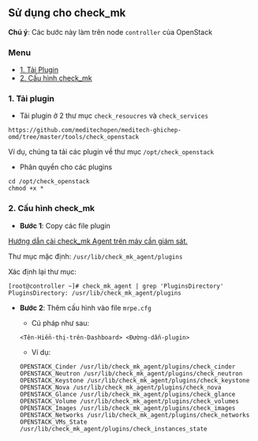 ## Sử dụng cho check_mk

**Chú ý**: Các bước này làm trên node `controller` của OpenStack

### Menu

- [1. Tải Plugin](#1)
- [2. Cấu hình check_mk](#2)

<a name="1" />

### 1. Tải plugin

- Tải plugin ở 2 thư mục `check_resoucres` và `check_services`

```
https://github.com/meditechopen/meditech-ghichep-omd/tree/master/tools/check_openstack
```

Ví dụ, chúng ta tải các plugin về thư mục `/opt/check_openstack`

- Phân quyền cho các plugins

```
cd /opt/check_openstack
chmod +x *
```

<a name="2" />

### 2. Cấu hình check_mk

- **Bước 1**: Copy các file plugin

[Hướng dẫn cài check_mk Agent trên máy cần giám sát.](/docs/2.Install-agent.md)

Thư mục mặc định: `/usr/lib/check_mk_agent/plugins`

Xác định lại thư mục:

```
[root@controller ~]# check_mk_agent | grep 'PluginsDirectory'
PluginsDirectory: /usr/lib/check_mk_agent/plugins
```

- **Bước 2**: Thêm cấu hình vào file `mrpe.cfg`

	- Cú pháp như sau:

	```
	<Tên-Hiển-thị-trên-Dashboard> <Đường-dẫn-plugin>
	```
	
	- Ví dụ:
	
	```
	OPENSTACK_Cinder /usr/lib/check_mk_agent/plugins/check_cinder
	OPENSTACK_Neutron /usr/lib/check_mk_agent/plugins/check_neutron
	OPENSTACK_Keystone /usr/lib/check_mk_agent/plugins/check_keystone
	OPENSTACK_Nova /usr/lib/check_mk_agent/plugins/check_nova
	OPENSTACK_Glance /usr/lib/check_mk_agent/plugins/check_glance	
	OPENSTACK_Volume /usr/lib/check_mk_agent/plugins/check_volumes
	OPENSTACK_Images /usr/lib/check_mk_agent/plugins/check_images
	OPENSTACK_Networks /usr/lib/check_mk_agent/plugins/check_networks
	OPENSTACK_VMs_State /usr/lib/check_mk_agent/plugins/check_instances_state
	```
